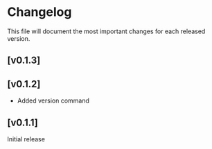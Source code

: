 # Changelog

This file will document the most important changes for each released version.

## [v0.1.3]

## [v0.1.2]
- Added version command

## [v0.1.1]
Initial release
